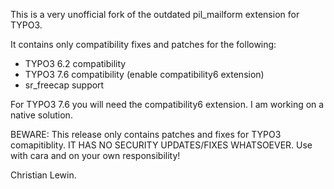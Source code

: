 This is a very unofficial fork of the outdated pil_mailform extension for TYPO3.

It contains only compatibility fixes and patches for the following:

- TYPO3 6.2 compatibility
- TYPO3 7.6 compatibility (enable compatibility6 extension)
- sr_freecap support


For TYPO3 7.6 you will need the compatibility6 extension. I am working on a native solution.

BEWARE: This release only contains patches and fixes for TYPO3 comapitiblity. IT HAS NO SECURITY UPDATES/FIXES WHATSOEVER. 
Use with cara and on your own responsibility!


Christian Lewin.
